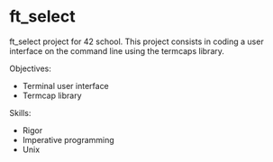 # ft_select
ft_select project for 42 school. This project consists in coding a user interface on the command line using the termcaps library.

Objectives:

- Terminal user interface
- Termcap library

Skills:

- Rigor
- Imperative programming
- Unix
